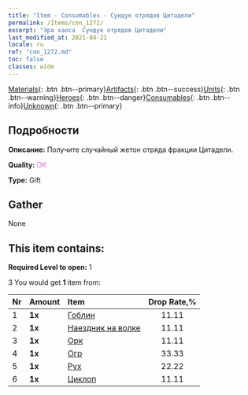 ```yaml
---
title: "Item - Consumables - Сундук отрядов Цитадели"
permalink: /Items/con_1272/
excerpt: "Эра хаоса  Сундук отрядов Цитадели"
last_modified_at: 2021-04-21
locale: ru
ref: "con_1272.md"
toc: false
classes: wide
---
```

 [Materials](/ru/Items/){: .btn .btn--primary}[Artifacts](/ru/Items/Artifacts/){: .btn .btn--success}[Units](/ru/Items/Units/){: .btn .btn--warning}[Heroes](/ru/Items/Heroes/){: .btn .btn--danger}[Consumables](/ru/Items/Consumables/){: .btn .btn--info}[Unknown](/ru/Items/Unknown/){: .btn .btn--primary}

## Подробности
 **Описание:** Получите случайный жетон отряда фракции Цитадели.

 **Quality:** <span style="color: #DA70D6">OK</span>

 **Type:** Gift

## Gather

  None

## This item contains:

 **Required Level to open:** 1

 3 You would get **1** item  from:

  | Nr | Amount |     Item    | Drop Rate,% |
  |:---|:-------|:------------|:---------:|
  | 1 |  **1x** | [Гоблин](/ru/Items/unt_217/) | 11.11 | 
  | 2 |  **1x** | [Наездник на волке](/ru/Items/unt_218/) | 11.11 | 
  | 3 |  **1x** | [Орк](/ru/Items/unt_219/) | 11.11 | 
  | 4 |  **1x** | [Огр](/ru/Items/unt_220/) | 33.33 | 
  | 5 |  **1x** | [Рух](/ru/Items/unt_221/) | 22.22 | 
  | 6 |  **1x** | [Циклоп](/ru/Items/unt_222/) | 11.11 | 
